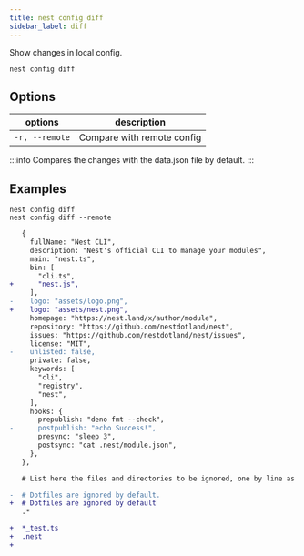 ```yaml
---
title: nest config diff
sidebar_label: diff
---
```


Show changes in local config.

```shell script
nest config diff
```

## Options

 | options     | description                  |
 | ----------- | ---------------------------- |
 | `-r, --remote` | Compare with remote config |

:::info
Compares the changes with the data.json file by default.
:::

## Examples

```shell script
nest config diff
nest config diff --remote
```

```diff
   {
     fullName: "Nest CLI",
     description: "Nest's official CLI to manage your modules",  
     main: "nest.ts",
     bin: [
       "cli.ts",
+      "nest.js",
     ],
-    logo: "assets/logo.png",
+    logo: "assets/nest.png",
     homepage: "https://nest.land/x/author/module",
     repository: "https://github.com/nestdotland/nest",
     issues: "https://github.com/nestdotland/nest/issues",       
     license: "MIT",
-    unlisted: false,
     private: false,
     keywords: [ 
       "cli",
       "registry",
       "nest",
     ],
     hooks: {
       prepublish: "deno fmt --check",
-      postpublish: "echo Success!",
       presync: "sleep 3",
       postsync: "cat .nest/module.json",
     },
   },
```
```diff
   # List here the files and directories to be ignored, one by line as a glob expression.

-  # Dotfiles are ignored by default.
+  # Dotfiles are ignored by default
   .*

+  *_test.ts
+  .nest
+
```